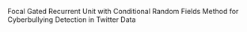 Focal Gated Recurrent Unit with Conditional Random Fields Method for Cyberbullying Detection in Twitter Data
